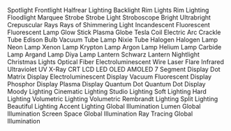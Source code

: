 Spotlight 
Frontlight
Halfrear Lighting
Backlight 
Rim Lights
Rim Lighting
Floodlight
Marquee
Strobe
Strobe Light
Stroboscope
Bright 
Ultrabright 
Crepuscular Rays 
Rays of Shimmering Light
Incandescent
Fluorescent
Fluorescent Lamp
Glow Stick
Plasma Globe
Tesla Coil
Electric Arc
Crackle Tube
Edison Bulb
Vacuum Tube Lamp
Nixie Tube
Halogen
Halogen Lamp
Neon Lamp
Xenon Lamp
Krypton Lamp
Argon Lamp
Helium Lamp
Carbide Lamp
Argand Lamp
Diya Lamp
Lantern
Schwarz Lantern
Nightlight
Christmas Lights
Optical Fiber
Electroluminescent Wire
Laser
Flare
Infrared 
Ultraviolet 
UV 
X-Ray
CRT 
LCD 
LED 
OLED 
AMOLED
7 Segment Display
Dot Matrix Display
Electroluminescent Display
Vacuum Fluorescent Display
Phosphor Display
Plasma Display
Quantum Dot
Quantum Dot Display
Moody Lighting 
Cinematic Lighting 
Studio Lighting 
Soft Lighting 
Hard Lighting 
Volumetric Lighting 
Volumetric 
Rembrandt Lighting
Split Lighting
Beautiful Lighting
Accent Lighting
Global Illumination 
Lumen Global Illumination 
Screen Space Global Illumination 
Ray Tracing Global Illumination 

